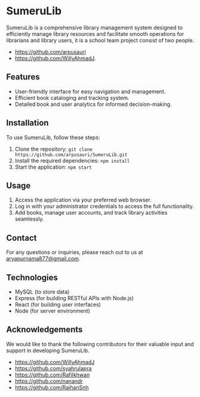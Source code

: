 # SumeruLib

SumeruLib is a comprehensive library management system designed to efficiently manage library resources and facilitate smooth operations for librarians and library users, it is a school team project consist of two people.
- https://github.com/arpusauri
- https://github.com/WillyAhmadJ.

## Features

- User-friendly interface for easy navigation and management.
- Efficient book cataloging and tracking system.
- Detailed book and user analytics for informed decision-making.

## Installation

To use SumeruLib, follow these steps:

1. Clone the repository: `git clone https://github.com/arpusauri/SumeruLib.git`
2. Install the required dependencies: `npm install`
3. Start the application: `npm start`

## Usage

1. Access the application via your preferred web browser.
2. Log in with your administrator credentials to access the full functionality.
3. Add books, manage user accounts, and track library activities seamlessly.

## Contact

For any questions or inquiries, please reach out to us at [aryapurnama877@gmail.com](mailto:aryapurnama877@gmail.com).

## Technologies

- MySQL (to store data)
- Express (for building RESTful APIs with Node.js)
- React (for building user interfaces)
- Node (for server environment)
  
## Acknowledgements

We would like to thank the following contributors for their valuable input and support in developing SumeruLib.

- https://github.com/WillyAhmadJ
- https://github.com/syahrulapra
- https://github.com/RafiIkhwan
- https://github.com/nanandr
- https://github.com/RaihanSnh

